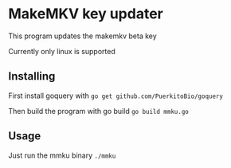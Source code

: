 # MakeMKV key updater

This program updates the makemkv beta key

Currently only linux is supported 

## Installing

First install goquery with 
```go get github.com/PuerkitoBio/goquery```

Then build the program with go build 
```go build mmku.go```

## Usage

Just run the mmku binary 
```./mmku```